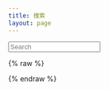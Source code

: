 ```yaml
---
title: 搜索
layout: page
---
```


<script src="/media/js/jquery-1.9.1.min.js" type="text/javascript" charset="utf-8"></script>
<script src="/media/js/lunr.min.js" type="text/javascript" charset="utf-8"></script>
<script src="/media/js/mustache.js" type="text/javascript" charset="utf-8"></script>
<script src="/media/js/date.format.js" type="text/javascript" charset="utf-8"></script>
<script src="/media/js/URI.min.js" type="text/javascript" charset="utf-8"></script>
<script src="/media/js/jquery.lunr.search.js" type="text/javascript" charset="utf-8"></script>


<div id="search">
  <form action="/search" method="get">
    <input type="text" id="search-query" class="search-query" name="q" placeholder="Search" autocomplete="off">
  </form>
</div>

<section id="search-results" style="display:none;">
  <p>Search results</p>
  <div class="entries">
  </div>
</section>

{% raw %}
<script id="search-results-template" type="text/mustache">
    {{#entries}}
    <article>
      <h3>
        {{#date}}<small><time datetime="{{pubdate}}" pubdate>{{displaydate}}</time></small>{{/date}}
        <a href="{{url}}">{{title}}</a></h3>
    </article>
  {{/entries}}
</script>
{% endraw %}

<script src="/media/js/search.min.js" type="text/javascript" charset="utf-8"></script>

<script type="text/javascript">
  $(function() {
    $('#search-query').lunrSearch({
      indexUrl: '/search.json',             // URL of the `search.json` index data for your site
      results:  '#search-results',          // jQuery selector for the search results container
      entries:  '.entries',                 // jQuery selector for the element to contain the results list, must be a child of the results element above.
      template: '#search-results-template'  // jQuery selector for the Mustache.js template
    });
  });
</script>
